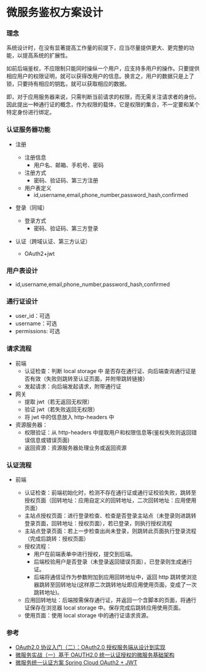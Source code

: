 # 微服务鉴权方案设计

### 理念

系统设计时，在没有显著提高工作量的前提下，应当尽量提供更大、更完整的功能，以提高系统的扩展性。

如前后端鉴权，不应限制只能同时操纵一个用户，应支持多用户的操作。只要提供相应用户的权限证明，就可以获得改用户的信息。换言之，用户的数据只是上了锁，只要持有相应的钥匙，就可以获取相应的数据。

即，对于应用服务器来说，只需判断当前请求的权限，而无需关注请求者的身份。因此提出一种通行证的概念，作为权限的载体，它是权限的集合，不一定要和某个特定身份进行绑定。

### 认证服务器功能

- 注册
  - 注册信息
    - 用户名、邮箱、手机号、密码
  - 注册方式
    - 密码、验证码、第三方注册
  - 用户表定义
    - id,username,email,phone_number,password_hash,confirmed
- 登录（同域）

  - 登录方式
    - 密码、验证码、第三方登录

- 认证（跨域认证、第三方认证）
  - OAuth2+jwt

### 用户表设计

- id,username,email,phone_number,password_hash,confirmed

### 通行证设计

- user_id：可选
- username：可选
- permissions: 可选

### 请求流程

- 前端
  - 认证检查：判断 local storage 中 是否存在通行证、向后端查询通行证是否有效（失败则跳转至认证页面，并附带跳转链接）
  - 发起请求：向后端发起请求，附带通行证
- 网关
  - 提取 jwt（若无返回无权限）
  - 验证 jwt（若失败返回无权限）
  - 将 jwt 中的信息放入 http-headers 中
- 资源服务器：
  - 权限验证：从 http-headers 中提取用户和权限信息等(鉴权失败则返回错误信息或错误页面)
  - 返回资源：资源服务器处理业务或返回资源

### 认证流程

- 前端

  - 认证检查：前端初始化时，检测不存在通行证或通行证校验失败，跳转至授权页面（回转地址：应用自定义的回转地址，二次回转地址：应用使用页面）
  - 主站点授权页面：进行登录检查、检查是否登录主站点（未登录则进跳转登录页面，回转地址：授权页面），若已登录，则执行授权流程
  - 主站点登录页面：若上一步检查出尚未登录，则跳转此页面执行登录流程（完成后跳转：授权页面）
  - 授权流程：
    - 用户在前端表单中进行授权，提交到后端。
    - 后端校验用户是否登录（未登录返回错误页面），已登录则生成通行证。
    - 后端将通信证作为参数附加到应用回转地址中，返回 http 跳转使浏览器跳转至回转地址(这样原二次跳转地址即应用使用页面，变成了一次跳转地址)。
  - 应用回转地址：后端按需保存通行证，并返回一个含脚本的页面，将通行证保存在浏览器 local storage 中。保存完成后跳转应用使用页面。
  - 使用页面：使用 local storage 中的通行证请求资源。

### 参考

- [OAuth2.0 协议入门（二）：OAuth2.0 授权服务端从设计到实现](https://juejin.cn/post/6844903668861534215)
- [微服务实战（一）基于 OAUTH2.0 统一认证授权的微服务基础架构](https://blog.csdn.net/w1054993544/article/details/78932614)
- [微服务统⼀认证⽅案 Spring Cloud OAuth2 + JWT](https://juejin.cn/post/6855302923996856334)
